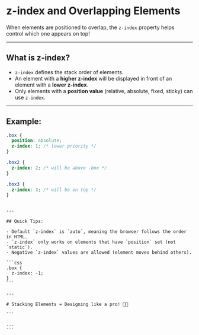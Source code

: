 # z-index and Overlapping Elements

When elements are positioned to overlap, the `z-index` property helps control which one appears on top!

---

## What is z-index?

- `z-index` defines the stack order of elements.
- An element with a **higher z-index** will be displayed in front of an element with a **lower z-index**.
- Only elements with a **position value** (relative, absolute, fixed, sticky) can use `z-index`.

---

## Example:

```css
.box {
  position: absolute;
  z-index: 1; /* lower priority */
}

.box2 {
  z-index: 2; /* will be above .box */
}

.box3 {
  z-index: 3; /* will be on top */
}
```

````

---

## Quick Tips:

- Default `z-index` is `auto`, meaning the browser follows the order in HTML.
- `z-index` only works on elements that have `position` set (not `static`).
- Negative `z-index` values are allowed (element moves behind others).

```css
.box {
  z-index: -1;
}
```

---

# Stacking Elements = Designing like a pro! 🎨🚀

```

---
```
````
